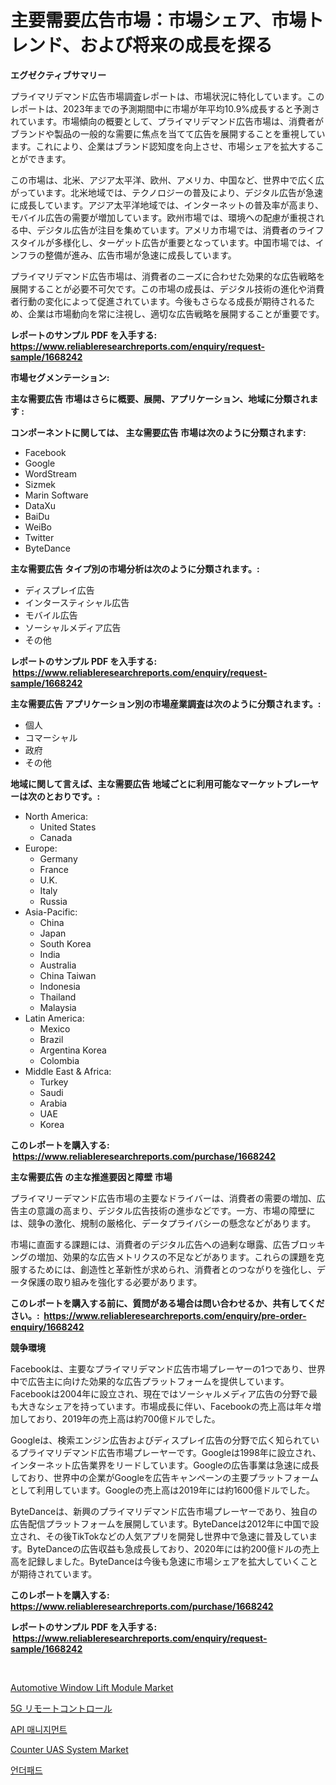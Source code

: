 <p><h1>主要需要広告市場：市場シェア、市場トレンド、および将来の成長を探る</h1></p><p><strong>エグゼクティブサマリー</strong></p>
<p><p>プライマリデマンド広告市場調査レポートは、市場状況に特化しています。このレポートは、2023年までの予測期間中に市場が年平均10.9%成長すると予測されています。市場傾向の概要として、プライマリデマンド広告市場は、消費者がブランドや製品の一般的な需要に焦点を当てて広告を展開することを重視しています。これにより、企業はブランド認知度を向上させ、市場シェアを拡大することができます。</p><p>この市場は、北米、アジア太平洋、欧州、アメリカ、中国など、世界中で広く広がっています。北米地域では、テクノロジーの普及により、デジタル広告が急速に成長しています。アジア太平洋地域では、インターネットの普及率が高まり、モバイル広告の需要が増加しています。欧州市場では、環境への配慮が重視される中、デジタル広告が注目を集めています。アメリカ市場では、消費者のライフスタイルが多様化し、ターゲット広告が重要となっています。中国市場では、インフラの整備が進み、広告市場が急速に成長しています。</p><p>プライマリデマンド広告市場は、消費者のニーズに合わせた効果的な広告戦略を展開することが必要不可欠です。この市場の成長は、デジタル技術の進化や消費者行動の変化によって促進されています。今後もさらなる成長が期待されるため、企業は市場動向を常に注視し、適切な広告戦略を展開することが重要です。</p></p>
<p><strong>レポートのサンプル PDF を入手する: <a href="https://www.reliableresearchreports.com/enquiry/request-sample/1668242">https://www.reliableresearchreports.com/enquiry/request-sample/1668242</a></strong></p>
<p><strong>市場セグメンテーション:</strong></p>
<p><strong> 主な需要広告 市場はさらに概要、展開、アプリケーション、地域に分類されます :</strong></p>
<p><strong>コンポーネントに関しては、 主な需要広告 市場は次のように分類されます: &nbsp;</strong></p>
<p><ul><li>Facebook</li><li>Google</li><li>WordStream</li><li>Sizmek</li><li>Marin Software</li><li>DataXu</li><li>BaiDu</li><li>WeiBo</li><li>Twitter</li><li>ByteDance</li></ul></p>
<p><strong> 主な需要広告 タイプ別の市場分析は次のように分類されます。:</strong></p>
<p><ul><li>ディスプレイ広告</li><li>インタースティシャル広告</li><li>モバイル広告</li><li>ソーシャルメディア広告</li><li>その他</li></ul></p>
<p><strong>レポートのサンプル PDF を入手する: &nbsp;<a href="https://www.reliableresearchreports.com/enquiry/request-sample/1668242">https://www.reliableresearchreports.com/enquiry/request-sample/1668242</a></strong></p>
<p><strong> 主な需要広告 アプリケーション別の市場産業調査は次のように分類されます。:</strong></p>
<p><ul><li>個人</li><li>コマーシャル</li><li>政府</li><li>その他</li></ul></p>
<p><strong>地域に関して言えば、主な需要広告 地域ごとに利用可能なマーケットプレーヤーは次のとおりです。:</strong></p>
<p><ul>
    <li>
        North America:
        <ul>
            <li>United States</li>
            <li>Canada</li>
        </ul>
    </li>
    <li>
        Europe:
        <ul>
            <li>Germany</li>
            <li>France</li>
            <li>U.K.</li>
            <li>Italy</li>
            <li>Russia</li>
        </ul>
    </li>
    <li>
        Asia-Pacific:
        <ul>
            <li>China</li>
            <li>Japan</li>
            <li>South Korea</li>
            <li>India</li>
            <li>Australia</li>
            <li>China Taiwan</li>
            <li>Indonesia</li>
            <li>Thailand</li>
            <li>Malaysia</li>
        </ul>
    </li>
    <li>
        Latin America:
        <ul>
            <li>Mexico</li>
            <li>Brazil</li>
            <li>Argentina Korea</li>
            <li>Colombia</li>
        </ul>
    </li>
    <li>
        Middle East & Africa:
        <ul>
            <li>Turkey</li>
            <li>Saudi</li>
            <li>Arabia</li>
            <li>UAE</li>
            <li>Korea</li>
        </ul>
    </li>
    </ul></p>
<p><strong>このレポートを購入する: &nbsp;<a href="https://www.reliableresearchreports.com/purchase/1668242">https://www.reliableresearchreports.com/purchase/1668242</a></strong></p>
<p><strong>主な需要広告 の主な推進要因と障壁 市場</strong></p>
<p><p>プライマリーデマンド広告市場の主要なドライバーは、消費者の需要の増加、広告主の意識の高まり、デジタル広告技術の進歩などです。一方、市場の障壁には、競争の激化、規制の厳格化、データプライバシーの懸念などがあります。</p><p>市場に直面する課題には、消費者のデジタル広告への過剰な曝露、広告ブロッキングの増加、効果的な広告メトリクスの不足などがあります。これらの課題を克服するためには、創造性と革新性が求められ、消費者とのつながりを強化し、データ保護の取り組みを強化する必要があります。</p></p>
<p><strong>このレポートを購入する前に、質問がある場合は問い合わせるか、共有してください。:&nbsp; <a href="https://www.reliableresearchreports.com/enquiry/pre-order-enquiry/1668242">https://www.reliableresearchreports.com/enquiry/pre-order-enquiry/1668242</a></strong></p>
<p><strong>競争環境</strong></p>
<p><p>Facebookは、主要なプライマリデマンド広告市場プレーヤーの1つであり、世界中で広告主に向けた効果的な広告プラットフォームを提供しています。Facebookは2004年に設立され、現在ではソーシャルメディア広告の分野で最も大きなシェアを持っています。市場成長に伴い、Facebookの売上高は年々増加しており、2019年の売上高は約700億ドルでした。</p><p>Googleは、検索エンジン広告およびディスプレイ広告の分野で広く知られているプライマリデマンド広告市場プレーヤーです。Googleは1998年に設立され、インターネット広告業界をリードしています。Googleの広告事業は急速に成長しており、世界中の企業がGoogleを広告キャンペーンの主要プラットフォームとして利用しています。Googleの売上高は2019年には約1600億ドルでした。</p><p>ByteDanceは、新興のプライマリデマンド広告市場プレーヤーであり、独自の広告配信プラットフォームを展開しています。ByteDanceは2012年に中国で設立され、その後TikTokなどの人気アプリを開発し世界中で急速に普及しています。ByteDanceの広告収益も急成長しており、2020年には約200億ドルの売上高を記録しました。ByteDanceは今後も急速に市場シェアを拡大していくことが期待されています。</p></p>
<p><strong>このレポートを購入する: &nbsp; <a href="https://www.reliableresearchreports.com/purchase/1668242">https://www.reliableresearchreports.com/purchase/1668242</a></strong></p>
<p><strong>レポートのサンプル PDF を入手する: &nbsp;<a href="https://www.reliableresearchreports.com/enquiry/request-sample/1668242">https://www.reliableresearchreports.com/enquiry/request-sample/1668242</a></strong><strong></strong></p>
<p>&nbsp;</p>
<p><p><a href="https://issuu.com/reportprime-2/docs/automotive-window-lift-module-market-size-2030.ppt">Automotive Window Lift Module Market</a></p><p><a href="https://github.com/lily-u-genius/Market-Research-Report-List-1/blob/main/677459715328.md">5G リモートコントロール</a></p><p><a href="https://github.com/vdhdwjyp90142/Market-Research-Report-List-1/blob/main/257156814161.md">API 매니지먼트</a></p><p><a href="https://github.com/dringals/Market-Research-Report-List-3/blob/main/counter-uas-system-market.md">Counter UAS System Market</a></p><p><a href="https://github.com/OwenHamiytll568745/Market-Research-Report-List-1/blob/main/338028314162.md">언더패드</a></p></p>